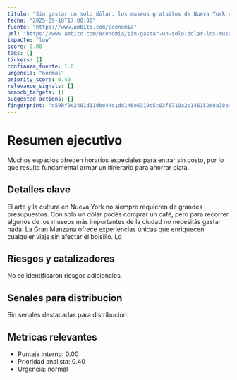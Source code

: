 ```yaml
---
titulo: "Sin gastar un solo dólar: los museos gratuitos de Nueva York para aprovechar en tu próximo viaje"
fecha: "2025-09-18T17:00:00"
fuente: "https://www.ambito.com/economia"
url: "https://www.ambito.com/economia/sin-gastar-un-solo-dolar-los-museos-gratuitos-nueva-york-aprovechar-tu-proximo-viaje-n6191125"
impacto: "low"
score: 0.00
tags: []
tickers: []
confianza_fuente: 1.0
urgencia: "normal"
priority_score: 0.40
relevance_signals: []
branch_targets: []
suggested_actions: []
fingerprint: "d59bf9e2401d119be44c1dd146e6319c5c03f8710a2c146152e8a38e97be3502"
---
```


# Resumen ejecutivo
Muchos espacios ofrecen horarios especiales para entrar sin costo, por lo que resulta fundamental
armar un itinerario para ahorrar plata.

## Detalles clave
El arte y la cultura en Nueva York no siempre requieren de grandes presupuestos. Con solo un dólar
podés comprar un café, pero para recorrer algunos de los museos más importantes de la ciudad no
necesitás gastar nada. La Gran Manzana ofrece experiencias únicas que enriquecen cualquier viaje sin
afectar el bolsillo. Lo

## Riesgos y catalizadores
No se identificaron riesgos adicionales.

## Senales para distribucion
Sin senales destacadas para distribucion.

## Metricas relevantes
- Puntaje interno: 0.00
- Prioridad analista: 0.40
- Urgencia: normal

